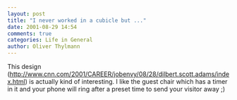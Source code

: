```yaml
---
layout: post
title: "I never worked in a cubicle but ..."
date: 2001-08-29 14:54
comments: true
categories: Life in General
author: Oliver Thylmann
---
```



This design (http://www.cnn.com/2001/CAREER/jobenvy/08/28/dilbert.scott.adams/index.html) is actually kind of interesting. I like the guest chair which has a timer in it and your phone will ring after a preset time to send your visitor away ;)


